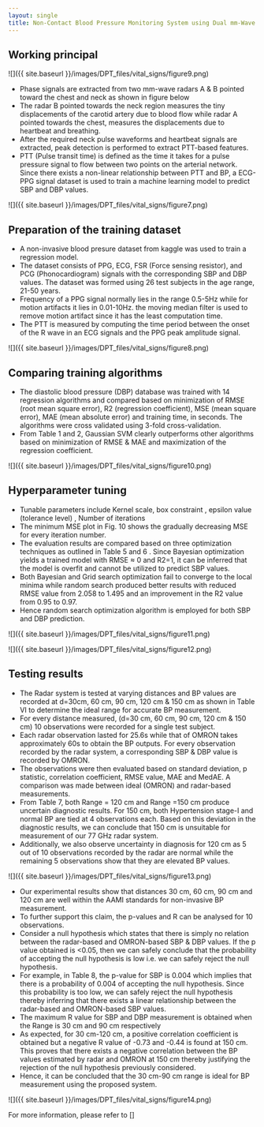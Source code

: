 ```yaml
---
layout: single
title: Non-Contact Blood Pressure Monitoring System using Dual mm-Wave Radar sensors
---
```


## Working principal 

![]({{ site.baseurl }}/images/DPT_files/vital_signs/figure9.png)

 - Phase signals are extracted from two mm-wave radars A & B pointed toward the chest and neck as shown in figure below
 - The radar B pointed towards the neck region measures the tiny displacements of the carotid artery due to blood flow while radar A pointed towards the chest, measures the displacements due to heartbeat and breathing.  
 - After the required neck pulse waveforms and heartbeat signals are extracted, peak detection is performed to extract PTT-based features. 
 - PTT (Pulse transit time) is defined as the time it takes for a pulse pressure signal to flow between two points on the arterial network. Since there exists a non-linear relationship between PTT and BP, a ECG-PPG signal dataset is used to train a machine learning model to predict SBP and DBP values. 

![]({{ site.baseurl }}/images/DPT_files/vital_signs/figure7.png)

## Preparation of the training dataset

 - A non-invasive blood presure dataset from kaggle was used to train a regression model. 
 - The dataset consists of PPG, ECG, FSR (Force sensing resistor), and PCG (Phonocardiogram) signals with the corresponding  SBP and DBP values. The dataset was formed using 26 test subjects in the age range, 21-50 years.  
 - Frequency of a PPG signal normally lies in the range 0.5-5Hz while for motion artifacts it lies in 0.01-10Hz. the moving median filter is used to remove motion artifact since it has the least computation time. 
 - The PTT is measured by computing the time period between the onset of the R wave in an ECG signals and the PPG peak amplitude signal. 

![]({{ site.baseurl }}/images/DPT_files/vital_signs/figure8.png)

## Comparing training algorithms

 - The diastolic blood pressure (DBP) database was trained with 14 regression algorithms and compared based on minimization of RMSE (root mean square error), R2 (regression coefficient), MSE (mean square error), MAE (mean absolute error) and training time, in seconds. The algorithms were cross validated using 3-fold cross-validation.
 - From Table 1 and 2, Gaussian SVM clearly outperforms other algorithms based on minimization of RMSE & MAE and maximization of the regression coefficient.

![]({{ site.baseurl }}/images/DPT_files/vital_signs/figure10.png)

## Hyperparameter tuning

 - Tunable parameters include Kernel scale,  box constraint , epsilon value (tolerance level) , Number of iterations
 - The minimum MSE plot in Fig. 10 shows the gradually decreasing MSE for every iteration number. 
 - The evaluation results are compared based on three optimization techniques as outlined in Table 5 and 6 . Since Bayesian optimization yields a trained model with RMSE ≈ 0 and R2=1, it can be inferred that the model is overfit and cannot be utilized to predict SBP values. 
 - Both Bayesian and Grid search optimization fail to converge to the local minima while random search produced better results with reduced RMSE value from 2.058 to 1.495 and an improvement in the R2 value from 0.95 to 0.97. 
 - Hence random search optimization algorithm is employed for both SBP and DBP prediction.

![]({{ site.baseurl }}/images/DPT_files/vital_signs/figure11.png)

![]({{ site.baseurl }}/images/DPT_files/vital_signs/figure12.png)

## Testing results

 - The Radar system is tested at varying distances and BP values are recorded at d=30cm, 60 cm, 90 cm, 120 cm & 150 cm as shown in Table VI to determine the ideal range for accurate BP measurement. 
 - For every distance measured, (d=30 cm, 60 cm, 90 cm, 120 cm & 150 cm) 10 observations were recorded for a single test subject. 
 - Each radar observation lasted for 25.6s while that of OMRON takes approximately 60s to obtain the BP outputs. For every observation recorded by the radar system, a corresponding SBP & DBP value is recorded by OMRON. 
 - The observations were then evaluated based on standard deviation, p statistic, correlation coefficient, RMSE value, MAE and MedAE. A comparison was made between ideal (OMRON) and radar-based measurements. 
 - From Table 7, both Range = 120 cm and Range =150 cm produce uncertain diagnostic results. For 150 cm, both Hypertension stage-I and normal BP are tied at 4 observations each. Based on this deviation in the diagnostic results, we can conclude that 150 cm is unsuitable for measurement of our 77 GHz radar system. 
 - Additionally, we also observe uncertainty in diagnosis for 120 cm as 5 out of 10 observations recorded by the radar are normal while the remaining 5 observations show that they are elevated BP values.

![]({{ site.baseurl }}/images/DPT_files/vital_signs/figure13.png)

 - Our experimental results show that distances 30 cm, 60 cm, 90 cm and 120 cm are well within the AAMI standards for non-invasive BP measurement. 
 - To further support this claim, the p-values and R can be analysed for 10 observations. 
 - Consider a null hypothesis which states that there is simply no relation between the radar-based and OMRON-based SBP & DBP values. If the p value obtained is <0.05, then we can safely conclude that the probability of accepting the null hypothesis is low i.e. we can safely reject the null hypothesis. 
 - For example, in Table 8, the p-value for SBP is 0.004 which implies that there is a probability of 0.004 of accepting the null hypothesis. Since this probability is too low, we can safely reject the null hypothesis thereby inferring that there exists a linear relationship between the radar-based and OMRON-based SBP values. 
 - The maximum R value for SBP and DBP measurement is obtained when the Range is 30 cm and 90 cm respectively
 - As expected, for 30 cm-120 cm, a positive correlation coefficient is obtained but a negative R value of -0.73 and -0.44 is found at 150 cm. This proves that there exists a negative correlation between the BP values estimated by radar and OMRON at 150 cm thereby justifying the rejection of the null hypothesis previously considered. 
 - Hence, it can be concluded that the 30 cm-90 cm range is ideal for BP measurement using the proposed system. 

![]({{ site.baseurl }}/images/DPT_files/vital_signs/figure14.png)




For more information, please refer to []


